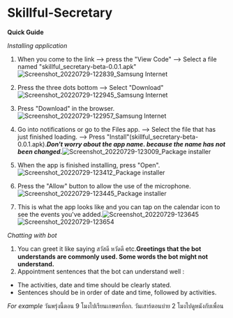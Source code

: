 # Skillful-Secretary
**Quick Guide**

_Installing application_

1. When you come to the link --> press the "View Code" --> Select a file named "skillful_secretary-beta-0.0.1.apk" ![Screenshot_20220729-122839_Samsung Internet](https://user-images.githubusercontent.com/92591971/181697190-451d1589-d261-4eb1-9a61-87d372058e8f.jpg)
2. Press the three dots bottom --> Select "Download"![Screenshot_20220729-122945_Samsung Internet](https://user-images.githubusercontent.com/92591971/181697780-b1b040ec-9ecb-40d8-824b-36fd6af1e54e.jpg)
3. Press "Download" in the browser.![Screenshot_20220729-122957_Samsung Internet](https://user-images.githubusercontent.com/92591971/181698517-a390f002-00a6-4ee4-a4b4-274f30c5b061.jpg)

4. Go into notifications or go to the Files app. --> Select the file that has just finished loading. --> Press "Install"(skillful_secretary-beta-0.0.1.apk).***Don't worry about the app name. because the name has not been changed.***![Screenshot_20220729-123009_Package installer](https://user-images.githubusercontent.com/92591971/181698543-0f8cd5d6-0fad-49e9-a27c-1e7393cf79f8.jpg)
5. When the app is finished installing, press "Open".![Screenshot_20220729-123412_Package installer](https://user-images.githubusercontent.com/92591971/181698704-ded5eb01-62ee-4843-be48-3537ea65e9c5.jpg)
6. Press the "Allow" button to allow the use of the microphone.![Screenshot_20220729-123445_Package installer](https://user-images.githubusercontent.com/92591971/181699344-230907f3-a9af-43de-88aa-6e7a00265725.jpg)
7. This is what the app looks like and you can tap on the calendar icon to see the events you've added.![Screenshot_20220729-123645](https://user-images.githubusercontent.com/92591971/181699875-ef9e325a-320b-454b-9177-88e4c35abb4d.jpg)![Screenshot_20220729-123654](https://user-images.githubusercontent.com/92591971/181699918-e3394789-05e6-410e-9399-761e3dd191db.jpg)

_Chatting with bot_
1. You can greet it like saying สวัสดี หวัดดี etc.**Greetings that the bot understands are commonly used. Some words the bot might not understand.**
2. Appointment sentences that the bot can understand well :
- The activities, date and time should be clearly stated.
- Sentences should be in order of date and time, followed by activities.

_For example_ วันพรุ่งนี้ตอน 9 โมงไปเรียนเกษตรที่อก. วันเสาร์ตอนบ่าย 2 โมงไปดูหนังกับเพื่อน 
